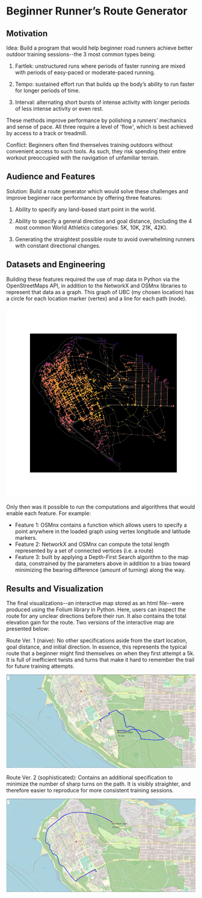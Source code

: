 # Beginner Runner’s Route Generator

## Motivation
Idea: Build a program that would help beginner road runners achieve better outdoor training sessions--the 3 most common types being:

1. Fartlek: unstructured runs where periods of faster running are mixed with periods of easy-paced or moderate-paced running.

2. Tempo: sustained effort run that builds up the body’s ability to run faster for longer periods of time.

3. Interval: alternating short bursts of intense activity with longer periods of less intense activity or even rest.

These methods improve performance by polishing a runners' mechanics and sense of pace. All three require a level of 'flow', which is best achieved by access to a track or treadmill. 

Conflict: Beginners often find themselves training outdoors without convenient access to such tools. As such, they risk spending their entire workout preoccupied with the navigation of unfamiliar terrain. 

## Audience and Features
Solution: Build a route generator which would solve these challenges and improve beginner race performance by offering three features:

1. Ability to specify any land-based start point in the world.

2. Ability to specify a general direction and goal distance, (including the 4 most common World Athletics categories: 5K, 10K, 21K, 42K).

3. Generating the straightest possible route to avoid overwhelming runners with constant directional changes.

## Datasets and Engineering
Building these features required the use of map data in Python via the OpenStreetMaps API, in addition to the NetworkX and OSMnx libraries to represent that data as a graph. This graph of UBC (my chosen location) has a circle for each location marker (vertex) and a line for each path (node). 

![](https://github.com/mattguev/cool-runnings/blob/main/ubc_map_elevation.png?raw=true)

Only then was it possible to run the computations and algorithms that would enable each feature. For example:
- Feature 1: OSMnx contains a function which allows users to specify a point anywhere in the loaded graph using vertex longitude and latitude markers.
- Feature 2: NetworkX and OSMnx can compute the total length represented by a set of connected vertices (i.e. a route)
- Feature 3: built by applying a Depth-First Search algorithm to the map data, constrained by the parameters above in addition to a bias toward minimizing the bearing difference (amount of turning) along the way.

## Results and Visualization
The final visualizations--an interactive map stored as an html file--were produced using the Folium library in Python. Here, users can inspect the route for any unclear directions before their run. It also contains the total elevation gain for the route. Two versions of the interactive map are presented below:

Route Ver. 1 (naive): No other specifications aside from the start location, goal distance, and initial direction. In essence, this represents the typical route that a beginner might find themselves on when they first attempt a 5k. It is full of inefficient twists and turns that make it hard to remember the trail for future training attempts.

![](https://github.com/mattguev/cool-runnings/blob/main/UBCnaive_5k.JPG?raw=true)

Route Ver. 2 (sophisticated): Contains an additional specification to minimize the number of sharp turns on the path. It is visibly straighter, and therefore easier to reproduce for more consistent training sessions. 

![](https://github.com/mattguev/cool-runnings/blob/main/UBCroute_5k.JPG?raw=true)

